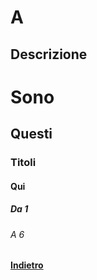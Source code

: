 # A
## Descrizione
# Sono
## Questi
### Titoli
#### Qui
##### Da 1
###### A 6

#### [Indietro](../readme.md)